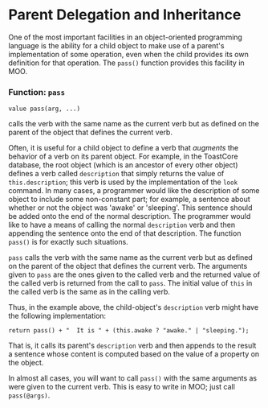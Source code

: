 # Parent Delegation and Inheritance

One of the most important facilities in an object-oriented programming language is the ability for a child object to
make
use of a parent's implementation of some operation, even when the child provides its own definition for that operation.
The `pass()` function provides this facility in MOO.

### Function: `pass`

```
value pass(arg, ...)
```

calls the verb with the same name as the current verb but as defined on the parent of the object that defines the
current verb.

Often, it is useful for a child object to define a verb that _augments_ the behavior of a verb on its parent object. For
example, in the ToastCore database, the root object (which is an ancestor of every other object) defines a verb called
`description` that simply returns the value of `this.description`; this verb is used by the implementation of the `look`
command. In many cases, a programmer would like the
description of some object to include some non-constant part; for example, a sentence about whether or not the object
was 'awake' or 'sleeping'. This sentence should be added onto the end of the normal description. The programmer would
like to have a means of calling the normal `description` verb and then appending the sentence onto the end of that
description. The function `pass()` is for exactly such situations.

`pass` calls the verb with the same name as the current verb but as defined on the parent of the object that defines the
current verb. The arguments given to `pass` are the ones given to the called verb and the returned value of the called
verb is returned from the call to `pass`. The initial value of `this` in the called verb is the same as in the calling
verb.

Thus, in the example above, the child-object's `description` verb might have the following implementation:

```
return pass() + "  It is " + (this.awake ? "awake." | "sleeping.");
```

That is, it calls its parent's `description` verb and then appends to the result a sentence whose content is computed
based on the value of a property on the object.

In almost all cases, you will want to call `pass()` with the same arguments as were given to the current verb. This is
easy to write in MOO; just call `pass(@args)`.
